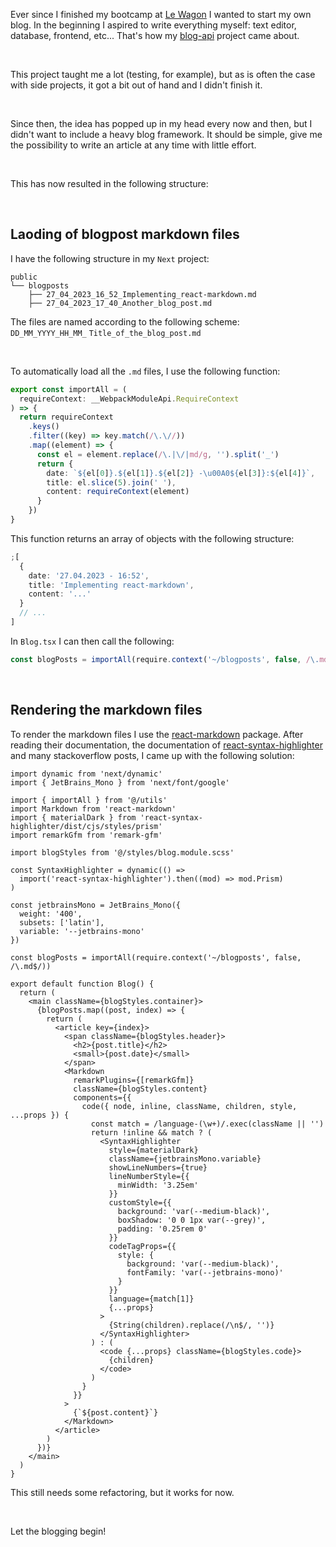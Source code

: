 Ever since I finished my bootcamp at [Le Wagon](https://www.lewagon.com) I wanted to start my own blog.
In the beginning I aspired to write everything myself: text editor, database, frontend, etc...
That's how my [blog-api](https://github.com/SebiBasti/blog-api) project came about.

&nbsp;

This project taught me a lot (testing, for example), but as is often the case with side projects,
it got a bit out of hand and I didn't finish it.

&nbsp;

Since then, the idea has popped up in my head every now and then, but I didn't want to include a heavy blog framework.
It should be simple, give me the possibility to write an article at any time with little effort.

&nbsp;

This has now resulted in the following structure:

&nbsp;

## Laoding of blogpost markdown files

I have the following structure in my `Next` project:

```text
public
└── blogposts
    ├── 27_04_2023_16_52_Implementing_react-markdown.md
    ├── 27_04_2023_17_40_Another_blog_post.md
```

The files are named according to the following scheme:  
`DD_MM_YYYY_HH_MM_`
`Title_of_the_blog_post.md`

&nbsp;

To automatically load all the `.md` files, I use the following function:

```typescript
export const importAll = (
  requireContext: __WebpackModuleApi.RequireContext
) => {
  return requireContext
    .keys()
    .filter((key) => key.match(/\.\//))
    .map((element) => {
      const el = element.replace(/\.|\/|md/g, '').split('_')
      return {
        date: `${el[0]}.${el[1]}.${el[2]} -\u00A0${el[3]}:${el[4]}`,
        title: el.slice(5).join(' '),
        content: requireContext(element)
      }
    })
}
```

This function returns an array of objects with the following structure:

```typescript
;[
  {
    date: '27.04.2023 - 16:52',
    title: 'Implementing react-markdown',
    content: '...'
  }
  // ...
]
```

In `Blog.tsx` I can then call the following:

```typescript
const blogPosts = importAll(require.context('~/blogposts', false, /\.md$/))
```

&nbsp;

## Rendering the markdown files

To render the markdown files I use the [react-markdown](https://github.com/remarkjs/react-markdown) package. After reading their documentation,
the documentation of [react-syntax-highlighter](https://github.com/react-syntax-highlighter/react-syntax-highlighter) and many stackoverflow posts, I came up with the following solution:

```tsx
import dynamic from 'next/dynamic'
import { JetBrains_Mono } from 'next/font/google'

import { importAll } from '@/utils'
import Markdown from 'react-markdown'
import { materialDark } from 'react-syntax-highlighter/dist/cjs/styles/prism'
import remarkGfm from 'remark-gfm'

import blogStyles from '@/styles/blog.module.scss'

const SyntaxHighlighter = dynamic(() =>
  import('react-syntax-highlighter').then((mod) => mod.Prism)
)

const jetbrainsMono = JetBrains_Mono({
  weight: '400',
  subsets: ['latin'],
  variable: '--jetbrains-mono'
})

const blogPosts = importAll(require.context('~/blogposts', false, /\.md$/))

export default function Blog() {
  return (
    <main className={blogStyles.container}>
      {blogPosts.map((post, index) => {
        return (
          <article key={index}>
            <span className={blogStyles.header}>
              <h2>{post.title}</h2>
              <small>{post.date}</small>
            </span>
            <Markdown
              remarkPlugins={[remarkGfm]}
              className={blogStyles.content}
              components={{
                code({ node, inline, className, children, style, ...props }) {
                  const match = /language-(\w+)/.exec(className || '')
                  return !inline && match ? (
                    <SyntaxHighlighter
                      style={materialDark}
                      className={jetbrainsMono.variable}
                      showLineNumbers={true}
                      lineNumberStyle={{
                        minWidth: '3.25em'
                      }}
                      customStyle={{
                        background: 'var(--medium-black)',
                        boxShadow: '0 0 1px var(--grey)',
                        padding: '0.25rem 0'
                      }}
                      codeTagProps={{
                        style: {
                          background: 'var(--medium-black)',
                          fontFamily: 'var(--jetbrains-mono)'
                        }
                      }}
                      language={match[1]}
                      {...props}
                    >
                      {String(children).replace(/\n$/, '')}
                    </SyntaxHighlighter>
                  ) : (
                    <code {...props} className={blogStyles.code}>
                      {children}
                    </code>
                  )
                }
              }}
            >
              {`${post.content}`}
            </Markdown>
          </article>
        )
      })}
    </main>
  )
}
```

This still needs some refactoring, but it works for now.

&nbsp;

Let the blogging begin!
